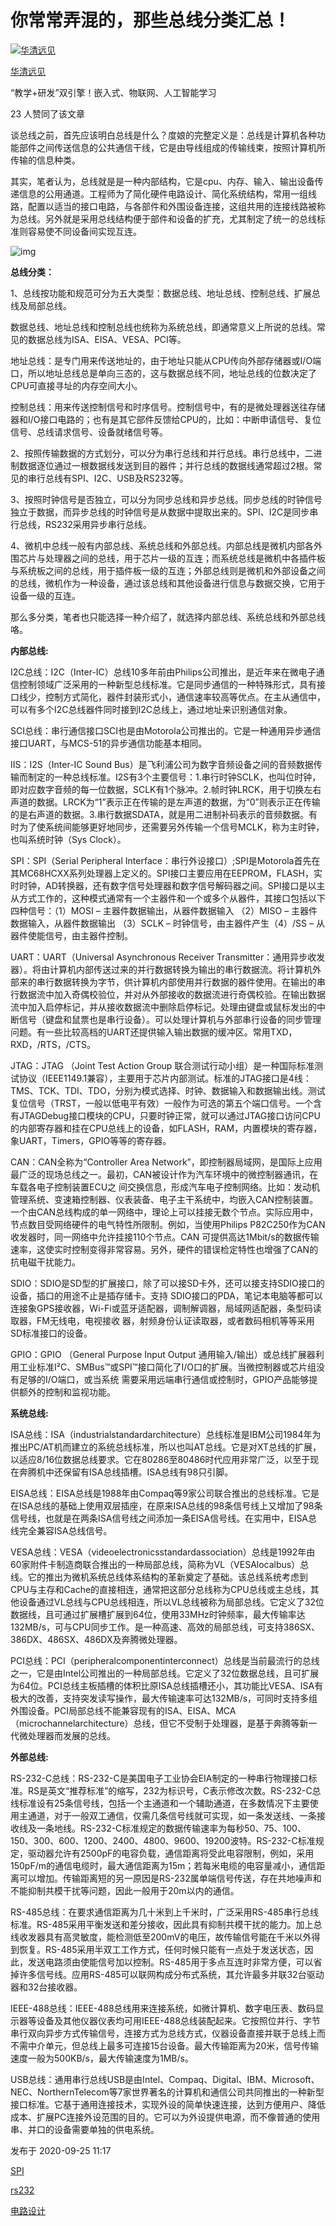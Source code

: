 # 你常常弄混的，那些总线分类汇总！

[![华清远见](https://picx.zhimg.com/v2-6e37a75863941ab6d75c00c3dfb45c30_l.jpg?source=172ae18b)](https://www.zhihu.com/people/hqyj666)

[华清远见](https://www.zhihu.com/people/hqyj666)

“教学+研发”双引擎！嵌入式、物联网、人工智能学习

23 人赞同了该文章

谈总线之前，首先应该明白总线是什么？度娘的完整定义是：总线是计算机各种功能部件之间传送信息的公共通信干线，它是由导线组成的传输线束，按照计算机所传输的信息种类。

其实，笔者认为，总线就是是一种内部结构，它是cpu、内存、输入、输出设备传递信息的公用通道。工程师为了简化硬件电路设计、简化系统结构，常用一组线路，配置以适当的接口电路，与各部件和外围设备连接，这组共用的连接线路被称为总线。另外就是采用总线结构便于部件和设备的扩充，尤其制定了统一的总线标准则容易使不同设备间实现互连。

![img](https://pic4.zhimg.com/80/v2-ed8b326b3e7a883ed93bc6f3286b35f7_720w.webp)

**总线分类：**

1、总线按功能和规范可分为五大类型：数据总线、地址总线、控制总线、扩展总线及局部总线。

数据总线、地址总线和控制总线也统称为系统总线，即通常意义上所说的总线。常见的数据总线为ISA、EISA、VESA、PCI等。

地址总线：是专门用来传送地址的，由于地址只能从CPU传向外部存储器或I/O端口，所以地址总线总是单向三态的，这与数据总线不同，地址总线的位数决定了CPU可直接寻址的内存空间大小。

控制总线：用来传送控制信号和时序信号。控制信号中，有的是微处理器送往存储器和I/O接口电路的；也有是其它部件反馈给CPU的，比如：中断申请信号、复位信号、总线请求信号、设备就绪信号等。

2、按照传输数据的方式划分，可以分为串行总线和并行总线。串行总线中，二进制数据逐位通过一根数据线发送到目的器件；并行总线的数据线通常超过2根。常见的串行总线有SPI、I2C、USB及RS232等。

3、按照时钟信号是否独立，可以分为同步总线和异步总线。同步总线的时钟信号独立于数据，而异步总线的时钟信号是从数据中提取出来的。SPI、I2C是同步串行总线，RS232采用异步串行总线。

4、微机中总线一般有内部总线、系统总线和外部总线。内部总线是微机内部各外围芯片与处理器之间的总线，用于芯片一级的互连；而系统总线是微机中各插件板与系统板之间的总线，用于插件板一级的互连；外部总线则是微机和外部设备之间的总线，微机作为一种设备，通过该总线和其他设备进行信息与数据交换，它用于设备一级的互连。

那么多分类，笔者也只能选择一种介绍了，就选择内部总线、系统总线和外部总线咯。

**内部总线:**

I2C总线：I2C（Inter-IC）总线10多年前由Philips公司推出，是近年来在微电子通信控制领域广泛采用的一种新型总线标准。它是同步通信的一种特殊形式，具有接口线少，控制方式简化，器件封装形式小，通信速率较高等优点。在主从通信中，可以有多个I2C总线器件同时接到I2C总线上，通过地址来识别通信对象。

SCI总线：串行通信接口SCI也是由Motorola公司推出的。它是一种通用异步通信接口UART，与MCS-51的异步通信功能基本相同。

IIS：I2S（Inter-IC Sound Bus）是飞利浦公司为数字音频设备之间的音频数据传输而制定的一种总线标准。I2S有3个主要信号：1.串行时钟SCLK，也叫位时钟，即对应数字音频的每一位数据，SCLK有1个脉冲。2.帧时钟LRCK，用于切换左右声道的数据。LRCK为“1”表示正在传输的是左声道的数据，为“0”则表示正在传输的是右声道的数据。3.串行数据SDATA，就是用二进制补码表示的音频数据。有时为了使系统间能够更好地同步，还需要另外传输一个信号MCLK，称为主时钟，也叫系统时钟（Sys Clock）。

SPI：SPI（Serial Peripheral Interface：串行外设接口）;SPI是Motorola首先在其MC68HCXX系列处理器上定义的。SPI接口主要应用在EEPROM，FLASH，实时时钟，AD转换器，还有数字信号处理器和数字信号解码器之间。SPI接口是以主从方式工作的，这种模式通常有一个主器件和一个或多个从器件，其接口包括以下四种信号：（1）MOSI – 主器件数据输出，从器件数据输入 （2）MISO – 主器件数据输入，从器件数据输出 （3）SCLK – 时钟信号，由主器件产生（4）/SS – 从器件使能信号，由主器件控制。

UART：UART（Universal Asynchronous Receiver Transmitter：通用异步收发器）。将由计算机内部传送过来的并行数据转换为输出的串行数据流。将计算机外部来的串行数据转换为字节，供计算机内部使用并行数据的器件使用。在输出的串行数据流中加入奇偶校验位，并对从外部接收的数据流进行奇偶校验。在输出数据流中加入启停标记，并从接收数据流中删除启停标记。处理由键盘或鼠标发出的中断信号（键盘和鼠票也是串行设备）。可以处理计算机与外部串行设备的同步管理问题。有一些比较高档的UART还提供输入输出数据的缓冲区。常用TXD，RXD，/RTS，/CTS。

JTAG：JTAG （Joint Test Action Group 联合测试行动小组）是一种国际标准测试协议（IEEE1149.1兼容），主要用于芯片内部测试。标准的JTAG接口是4线：TMS、TCK、TDI、TDO，分别为模式选择、时钟、数据输入和数据输出线。测试复位信号（TRST，一般以低电平有效）一般作为可选的第五个端口信号。一个含有JTAGDebug接口模块的CPU，只要时钟正常，就可以通过JTAG接口访问CPU的内部寄存器和挂在CPU总线上的设备，如FLASH，RAM，内置模块的寄存器，象UART，Timers，GPIO等等的寄存器。

CAN：CAN全称为“Controller Area Network”，即控制器局域网，是国际上应用最广泛的现场总线之一。最初，CAN被设计作为汽车环境中的微控制器通讯，在车载各电子控制装置ECU之 间交换信息，形成汽车电子控制网络。比如：发动机管理系统、变速箱控制器、仪表装备、电子主干系统中，均嵌入CAN控制装置。一个由CAN总线构成的单一网络中，理论上可以挂接无数个节点。实际应用中，节点数目受网络硬件的电气特性所限制。例如，当使用Philips P82C250作为CAN收发器时，同一网络中允许挂接110个节点。CAN 可提供高达1Mbit/s的数据传输速率，这使实时控制变得非常容易。另外，硬件的错误检定特性也增强了CAN的抗电磁干扰能力。

SDIO：SDIO是SD型的扩展接口，除了可以接SD卡外，还可以接支持SDIO接口的设备，插口的用途不止是插存储卡。支持 SDIO接口的PDA，笔记本电脑等都可以连接象GPS接收器，Wi-Fi或蓝牙适配器，调制解调器，局域网适配器，条型码读取器，FM无线电，电视接收 器，射频身份认证读取器，或者数码相机等等采用SD标准接口的设备。

GPIO：GPIO （General Purpose Input Output 通用输入/输出）或总线扩展器利用工业标准I²C、SMBus™或SPI™接口简化了I/O口的扩展。当微控制器或芯片组没有足够的I/O端口，或当系统 需要采用远端串行通信或控制时，GPIO产品能够提供额外的控制和监视功能。

**系统总线:**

ISA总线：ISA（industrialstandardarchitecture）总线标准是IBM公司1984年为推出PC/AT机而建立的系统总线标准，所以也叫AT总线。它是对XT总线的扩展，以适应8/16位数据总线要求。它在80286至80486时代应用非常广泛，以至于现在奔腾机中还保留有ISA总线插槽。ISA总线有98只引脚。

EISA总线：EISA总线是1988年由Compaq等9家公司联合推出的总线标准。它是在ISA总线的基础上使用双层插座，在原来ISA总线的98条信号线上又增加了98条信号线，也就是在两条ISA信号线之间添加一条EISA信号线。在实用中，EISA总线完全兼容ISA总线信号。

VESA总线：VESA（videoelectronicsstandardassociation）总线是1992年由60家附件卡制造商联合推出的一种局部总线，简称为VL（VESAlocalbus）总线。它的推出为微机系统总线体系结构的革新奠定了基础。该总线系统考虑到CPU与主存和Cache的直接相连，通常把这部分总线称为CPU总线或主总线，其他设备通过VL总线与CPU总线相连，所以VL总线被称为局部总线。它定义了32位数据线，且可通过扩展槽扩展到64位，使用33MHz时钟频率，最大传输率达132MB/s，可与CPU同步工作。是一种高速、高效的局部总线，可支持386SX、386DX、486SX、486DX及奔腾微处理器。

PCI总线：PCI（peripheralcomponentinterconnect）总线是当前最流行的总线之一，它是由Intel公司推出的一种局部总线。它定义了32位数据总线，且可扩展为64位。PCI总线主板插槽的体积比原ISA总线插槽还小，其功能比VESA、ISA有极大的改善，支持突发读写操作，最大传输速率可达132MB/s，可同时支持多组外围设备。PCI局部总线不能兼容现有的ISA、EISA、MCA（microchannelarchitecture）总线，但它不受制于处理器，是基于奔腾等新一代微处理器而发展的总线。

**外部总线:**

RS-232-C总线：RS-232-C是美国电子工业协会EIA制定的一种串行物理接口标准。RS是英文“推荐标准”的缩写，232为标识号，C表示修改次数。RS-232-C总线标准设有25条信号线，包括一个主通道和一个辅助通道，在多数情况下主要使用主通道，对于一般双工通信，仅需几条信号线就可实现，如一条发送线、一条接收线及一条地线。RS-232-C标准规定的数据传输速率为每秒50、75、100、150、300、600、1200、2400、4800、9600、19200波特。RS-232-C标准规定，驱动器允许有2500pF的电容负载，通信距离将受此电容限制，例如，采用150pF/m的通信电缆时，最大通信距离为15m；若每米电缆的电容量减小，通信距离可以增加。传输距离短的另一原因是RS-232属单端信号传送，存在共地噪声和不能抑制共模干扰等问题，因此一般用于20m以内的通信。

RS-485总线：在要求通信距离为几十米到上千米时，广泛采用RS-485串行总线标准。RS-485采用平衡发送和差分接收，因此具有抑制共模干扰的能力。加上总线收发器具有高灵敏度，能检测低至200mV的电压，故传输信号能在千米以外得到恢复。RS-485采用半双工工作方式，任何时候只能有一点处于发送状态，因此，发送电路须由使能信号加以控制。RS-485用于多点互连时非常方便，可以省掉许多信号线。应用RS-485可以联网构成分布式系统，其允许最多并联32台驱动器和32台接收器。

IEEE-488总线：IEEE-488总线用来连接系统，如微计算机、数字电压表、数码显示器等设备及其他仪器仪表均可用IEEE-488总线装配起来。它按照位并行、字节串行双向异步方式传输信号，连接方式为总线方式，仪器设备直接并联于总线上而不需中介单元，但总线上最多可连接15台设备。最大传输距离为20米，信号传输速度一般为500KB/s，最大传输速度为1MB/s。

USB总线：通用串行总线USB是由Intel、Compaq、Digital、IBM、Microsoft、NEC、NorthernTelecom等7家世界著名的计算机和通信公司共同推出的一种新型接口标准。它基于通用连接技术，实现外设的简单快速连接，达到方便用户、降低成本、扩展PC连接外设范围的目的。它可以为外设提供电源，而不像普通的使用串、并口的设备需要单独的供电系统。

发布于 2020-09-25 11:17

[SPI](https://www.zhihu.com/topic/19890005)

[rs232](https://www.zhihu.com/topic/19691240)

[电路设计](https://www.zhihu.com/topic/19654870)